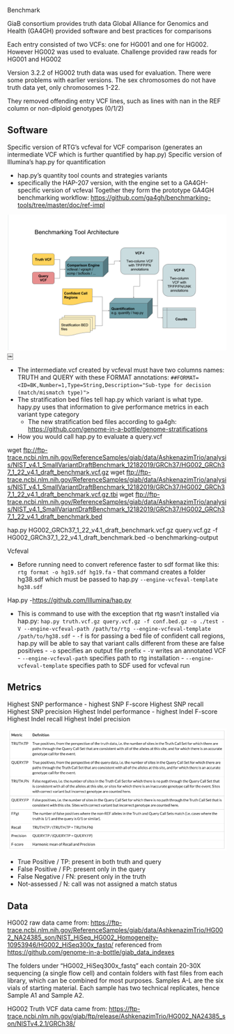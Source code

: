 Benchmark

GiaB consortium provides truth data
Global Alliance for Genomics and Health (GA4GH) provided software and best practices for comparisons

Each entry consisted of two VCFs: one for HG001 and one for HG002. However HG002 was used to evaluate.
Challenge provided raw reads for HG001 and HG002

Version 3.2.2 of HG002 truth data was used for evaluation. There were some problems with earlier versions. The sex chromosomes do not have truth data yet, only chromosomes 1-22.

They removed offending entry VCF lines, such as lines with nan in the REF column or non-diploid genotypes (0/1/2)

## Software

Specific version of RTG’s vcfeval for VCF comparison (generates an intermediate VCF which is further quantified by hap.py)
Specific version of Illumina’s hap.py for quantification

- hap.py’s quantity tool counts and strategies variants
- specifically the HAP-207 version, with the engine set to a GA4GH-specific version of vcfeval
  Together they form the prototype GA4GH benchmarking workflow: https://github.com/ga4gh/benchmarking-tools/tree/master/doc/ref-impl

![pipeline](media/benchmark_pipeline.png)
￼

- The intermediate.vcf created by vcfeval must have two columns names: TRUTH and QUERY with these FORMAT annotations: `##FORMAT=<ID=BK,Number=1,Type=String,Description="Sub-type for decision (match/mismatch type)">`
- The stratification bed files tell hap.py which variant is what type. hapy.py uses that information to give performance metrics in each variant type category
  - The new stratification bed files according to ga4gh: https://github.com/genome-in-a-bottle/genome-stratifications
- How you would call hap.py to evaluate a query.vcf

wget ftp://ftp-trace.ncbi.nlm.nih.gov/ReferenceSamples/giab/data/AshkenazimTrio/analysis/NIST_v4.1_SmallVariantDraftBenchmark_12182019/GRCh37/HG002_GRCh37_1_22_v4.1_draft_benchmark.vcf.gz
wget ftp://ftp-trace.ncbi.nlm.nih.gov/ReferenceSamples/giab/data/AshkenazimTrio/analysis/NIST_v4.1_SmallVariantDraftBenchmark_12182019/GRCh37/HG002_GRCh37_1_22_v4.1_draft_benchmark.vcf.gz.tbi
wget ftp://ftp-trace.ncbi.nlm.nih.gov/ReferenceSamples/giab/data/AshkenazimTrio/analysis/NIST_v4.1_SmallVariantDraftBenchmark_12182019/GRCh37/HG002_GRCh37_1_22_v4.1_draft_benchmark.bed

hap.py HG002_GRCh37_1_22_v4.1_draft_benchmark.vcf.gz query.vcf.gz -f HG002_GRCh37_1_22_v4.1_draft_benchmark.bed -o benchmarking-output

Vcfeval

- Before running need to convert reference faster to sdf format like this:
  `rtg format -o hg19.sdf hg19.fa` - that command creates a folder hg38.sdf which must be passed to hap.py `--engine-vcfeval-template hg38.sdf`

Hap.py -https://github.com/Illumina/hap.py

- This is command to use with the exception that rtg wasn’t installed via hap.py:
  `hap.py truth.vcf.gz query.vcf.gz -f conf.bed.gz -o ./test -V --engine-vcfeval-path /path/to/rtg --engine-vcfeval-template /path/to/hg38.sdf` - `-f` is for passing a bed file of confident call regions, hap.py will be able to say that variant calls different from these are false positives - `-o` specifies an output file prefix - `-V` writes an annotated VCF - `--engine-vcfeval-path` specifies path to rtg installation - `--engine-vcfeval-template` specifies path to SDF used for vcfeval run

## Metrics

Highest SNP performance - highest SNP F-score
Highest SNP recall
Highest SNP precision
Highest Indel performance - highest Indel F-score
Highest Indel recall
Highest Indel precision

![metrics](media/precisionfda_metrics.png)

- True Positive / TP: present in both truth and query
- False Positive / FP: present only in the query
- False Negative / FN: present only in the truth
- Not-assessed / N: call was not assigned a match status

## Data

HG002 raw data came from: https://ftp-trace.ncbi.nlm.nih.gov/ReferenceSamples/giab/data/AshkenazimTrio/HG002_NA24385_son/NIST_HiSeq_HG002_Homogeneity-10953946/HG002_HiSeq300x_fastq/ referenced from https://github.com/genome-in-a-bottle/giab_data_indexes

The folders under “HG002_HiSeq300x_fastq” each contain 20-30X sequencing (a single flow cell) and contain folders with fast files from each library, which can be combined for most purposes. Samples A-L are the six vials of starting material. Each sample has two technical replicates, hence Sample A1 and Sample A2.

HG002 Truth VCF data came from: https://ftp-trace.ncbi.nlm.nih.gov/giab/ftp/release/AshkenazimTrio/HG002_NA24385_son/NISTv4.2.1/GRCh38/
